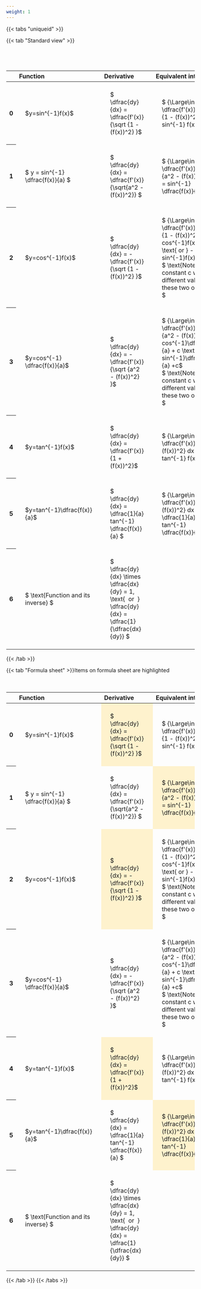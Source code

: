 ```yaml
---
weight: 1
---
```


{{< tabs "uniqueid" >}}

{{< tab "Standard view" >}}

#  
<br>
<style type="text/css">
#T_b8b2c th.col_heading {
  text-align: left;
  font-size: 1em;
}
#T_b8b2c td {
  text-align: left;
  font-size: 1em;
  padding: 1.5em;
}
#T_b8b2c_row0_col0, #T_b8b2c_row1_col0, #T_b8b2c_row2_col0, #T_b8b2c_row3_col0, #T_b8b2c_row4_col0, #T_b8b2c_row5_col0, #T_b8b2c_row6_col0 {
  width: 200px;
  white-space: pre-wrap;
}
#T_b8b2c_row0_col1, #T_b8b2c_row1_col1, #T_b8b2c_row2_col1, #T_b8b2c_row3_col1, #T_b8b2c_row4_col1, #T_b8b2c_row5_col1, #T_b8b2c_row6_col1 {
  width: 300px;
  white-space: pre-wrap;
}
#T_b8b2c_row0_col2, #T_b8b2c_row1_col2, #T_b8b2c_row2_col2, #T_b8b2c_row3_col2, #T_b8b2c_row4_col2, #T_b8b2c_row5_col2, #T_b8b2c_row6_col2 {
  width: 400px;
  white-space: pre-wrap;
}
#T_b8b2c_row0_col3, #T_b8b2c_row1_col3, #T_b8b2c_row2_col3, #T_b8b2c_row3_col3, #T_b8b2c_row4_col3, #T_b8b2c_row5_col3, #T_b8b2c_row6_col3 {
  width: 600px;
  white-space: pre-wrap;
}
</style>
<table id="T_b8b2c">
  <thead>
    <tr>
      <th class="blank level0" >&nbsp;</th>
      <th id="T_b8b2c_level0_col0" class="col_heading level0 col0" >Function</th>
      <th id="T_b8b2c_level0_col1" class="col_heading level0 col1" >Derivative</th>
      <th id="T_b8b2c_level0_col2" class="col_heading level0 col2" >Equivalent integral</th>
      <th id="T_b8b2c_level0_col3" class="col_heading level0 col3" >Comment</th>
    </tr>
  </thead>
  <tbody>
    <tr>
      <th id="T_b8b2c_level0_row0" class="row_heading level0 row0" >0</th>
      <td id="T_b8b2c_row0_col0" class="data row0 col0" >$y=sin^{-1}f(x)$</td>
      <td id="T_b8b2c_row0_col1" class="data row0 col1" >$ \dfrac{dy}{dx} = \dfrac{f'(x)} {\sqrt {1 - (f(x))^2} }$</td>
      <td id="T_b8b2c_row0_col2" class="data row0 col2" >$ {\Large\int} \dfrac{f'(x)} {\sqrt {1 - (f(x))^2} } dx = sin^{-1} f(x) + c$</td>
      <td id="T_b8b2c_row0_col3" class="data row0 col3" ></td>
    </tr>
    <tr>
      <th id="T_b8b2c_level0_row1" class="row_heading level0 row1" >1</th>
      <td id="T_b8b2c_row1_col0" class="data row1 col0" >$ y = sin^{-1} \dfrac{f(x)}{a} $</td>
      <td id="T_b8b2c_row1_col1" class="data row1 col1" >$ \dfrac{dy}{dx} = \dfrac{f'(x)}{\sqrt{a^2 - (f(x))^2}} $</td>
      <td id="T_b8b2c_row1_col2" class="data row1 col2" >$ {\Large\int} \dfrac{f'(x)} {\sqrt {a^2 - (f(x))^2} } dx = sin^{-1} \dfrac{f(x)}{a} + c$</td>
      <td id="T_b8b2c_row1_col3" class="data row1 col3" ></td>
    </tr>
    <tr>
      <th id="T_b8b2c_level0_row2" class="row_heading level0 row2" >2</th>
      <td id="T_b8b2c_row2_col0" class="data row2 col0" >$y=cos^{-1}f(x)$</td>
      <td id="T_b8b2c_row2_col1" class="data row2 col1" >$ \dfrac{dy}{dx} = - \dfrac{f'(x)} {\sqrt {1 - (f(x))^2} }$</td>
      <td id="T_b8b2c_row2_col2" class="data row2 col2" >$ {\Large\int} - \dfrac{f'(x)} {\sqrt {1 - (f(x))^2} }  = cos^{-1}f(x) + c \text{ or } -sin^{-1}f(x) +c$
$ \text{Note the constant c will have different values with these two options} $</td>
      <td id="T_b8b2c_row2_col3" class="data row2 col3" ></td>
    </tr>
    <tr>
      <th id="T_b8b2c_level0_row3" class="row_heading level0 row3" >3</th>
      <td id="T_b8b2c_row3_col0" class="data row3 col0" >$y=cos^{-1} \dfrac{f(x)}{a}$</td>
      <td id="T_b8b2c_row3_col1" class="data row3 col1" >$ \dfrac{dy}{dx} = - \dfrac{f'(x)} {\sqrt {a^2 - (f(x))^2} }$</td>
      <td id="T_b8b2c_row3_col2" class="data row3 col2" >$ {\Large\int} - \dfrac{f'(x)} {\sqrt {a^2 - (f(x))^2} }  = cos^{-1}\dfrac{f(x)}{a} + c \text{ or } -sin^{-1}\dfrac{f(x)}{a} +c$
$ \text{Note the constant c will have different values with these two options} $</td>
      <td id="T_b8b2c_row3_col3" class="data row3 col3" ></td>
    </tr>
    <tr>
      <th id="T_b8b2c_level0_row4" class="row_heading level0 row4" >4</th>
      <td id="T_b8b2c_row4_col0" class="data row4 col0" >$y=tan^{-1}f(x)$</td>
      <td id="T_b8b2c_row4_col1" class="data row4 col1" >$ \dfrac{dy}{dx} = \dfrac{f'(x)} {1 + (f(x))^2}$</td>
      <td id="T_b8b2c_row4_col2" class="data row4 col2" >$ {\Large\int} \dfrac{f'(x)} {1 + (f(x))^2} dx = \ tan^{-1} f(x) + c$</td>
      <td id="T_b8b2c_row4_col3" class="data row4 col3" ></td>
    </tr>
    <tr>
      <th id="T_b8b2c_level0_row5" class="row_heading level0 row5" >5</th>
      <td id="T_b8b2c_row5_col0" class="data row5 col0" >$y=tan^{-1}\dfrac{f(x)}{a}$</td>
      <td id="T_b8b2c_row5_col1" class="data row5 col1" >$ \dfrac{dy}{dx} =  \dfrac{1}{a} tan^{-1} \dfrac{f(x)}{a} $</td>
      <td id="T_b8b2c_row5_col2" class="data row5 col2" >$ {\Large\int} \dfrac{f'(x)} {a^2 + (f(x))^2} dx = \dfrac{1}{a} tan^{-1} \dfrac{f(x)}{a} + c$</td>
      <td id="T_b8b2c_row5_col3" class="data row5 col3" ></td>
    </tr>
    <tr>
      <th id="T_b8b2c_level0_row6" class="row_heading level0 row6" >6</th>
      <td id="T_b8b2c_row6_col0" class="data row6 col0" >$ \text{Function and its inverse} $</td>
      <td id="T_b8b2c_row6_col1" class="data row6 col1" >$ \dfrac{dy}{dx} \times \dfrac{dx}{dy} = 1, \text{  or  } \dfrac{dy}{dx} = \dfrac{1}{\dfrac{dx}{dy}} $</td>
      <td id="T_b8b2c_row6_col2" class="data row6 col2" ></td>
      <td id="T_b8b2c_row6_col3" class="data row6 col3" >Formula can be utilised to calculate otherwise hard to differentiate inverse functions</td>
    </tr>
  </tbody>
</table>
{{< /tab >}}

{{< tab "Formula sheet" >}}Items on formula sheet are highlighted
<br><br><br>
<style type="text/css">
#T_2fe2a th.col_heading {
  text-align: left;
  font-size: 1em;
}
#T_2fe2a td {
  text-align: left;
  font-size: 1em;
  padding: 1.5em;
}
#T_2fe2a_row0_col0, #T_2fe2a_row1_col0, #T_2fe2a_row2_col0, #T_2fe2a_row3_col0, #T_2fe2a_row4_col0, #T_2fe2a_row5_col0, #T_2fe2a_row6_col0 {
  width: 200px;
  white-space: pre-wrap;
}
#T_2fe2a_row0_col1, #T_2fe2a_row2_col1, #T_2fe2a_row4_col1 {
  width: 300px;
  background-color: rgba(255,194,10, 0.2);
  white-space: pre-wrap;
}
#T_2fe2a_row0_col2, #T_2fe2a_row2_col2, #T_2fe2a_row3_col2, #T_2fe2a_row4_col2, #T_2fe2a_row6_col2 {
  width: 400px;
  white-space: pre-wrap;
}
#T_2fe2a_row0_col3, #T_2fe2a_row1_col3, #T_2fe2a_row2_col3, #T_2fe2a_row3_col3, #T_2fe2a_row4_col3, #T_2fe2a_row5_col3, #T_2fe2a_row6_col3 {
  width: 600px;
  white-space: pre-wrap;
}
#T_2fe2a_row1_col1, #T_2fe2a_row3_col1, #T_2fe2a_row5_col1, #T_2fe2a_row6_col1 {
  width: 300px;
  white-space: pre-wrap;
}
#T_2fe2a_row1_col2, #T_2fe2a_row5_col2 {
  width: 400px;
  background-color: rgba(255,194,10, 0.2);
  white-space: pre-wrap;
}
</style>
<table id="T_2fe2a">
  <thead>
    <tr>
      <th class="blank level0" >&nbsp;</th>
      <th id="T_2fe2a_level0_col0" class="col_heading level0 col0" >Function</th>
      <th id="T_2fe2a_level0_col1" class="col_heading level0 col1" >Derivative</th>
      <th id="T_2fe2a_level0_col2" class="col_heading level0 col2" >Equivalent integral</th>
      <th id="T_2fe2a_level0_col3" class="col_heading level0 col3" >Comment</th>
    </tr>
  </thead>
  <tbody>
    <tr>
      <th id="T_2fe2a_level0_row0" class="row_heading level0 row0" >0</th>
      <td id="T_2fe2a_row0_col0" class="data row0 col0" >$y=sin^{-1}f(x)$</td>
      <td id="T_2fe2a_row0_col1" class="data row0 col1" >$ \dfrac{dy}{dx} = \dfrac{f'(x)} {\sqrt {1 - (f(x))^2} }$</td>
      <td id="T_2fe2a_row0_col2" class="data row0 col2" >$ {\Large\int} \dfrac{f'(x)} {\sqrt {1 - (f(x))^2} } dx = sin^{-1} f(x) + c$</td>
      <td id="T_2fe2a_row0_col3" class="data row0 col3" ></td>
    </tr>
    <tr>
      <th id="T_2fe2a_level0_row1" class="row_heading level0 row1" >1</th>
      <td id="T_2fe2a_row1_col0" class="data row1 col0" >$ y = sin^{-1} \dfrac{f(x)}{a} $</td>
      <td id="T_2fe2a_row1_col1" class="data row1 col1" >$ \dfrac{dy}{dx} = \dfrac{f'(x)}{\sqrt{a^2 - (f(x))^2}} $</td>
      <td id="T_2fe2a_row1_col2" class="data row1 col2" >$ {\Large\int} \dfrac{f'(x)} {\sqrt {a^2 - (f(x))^2} } dx = sin^{-1} \dfrac{f(x)}{a} + c$</td>
      <td id="T_2fe2a_row1_col3" class="data row1 col3" ></td>
    </tr>
    <tr>
      <th id="T_2fe2a_level0_row2" class="row_heading level0 row2" >2</th>
      <td id="T_2fe2a_row2_col0" class="data row2 col0" >$y=cos^{-1}f(x)$</td>
      <td id="T_2fe2a_row2_col1" class="data row2 col1" >$ \dfrac{dy}{dx} = - \dfrac{f'(x)} {\sqrt {1 - (f(x))^2} }$</td>
      <td id="T_2fe2a_row2_col2" class="data row2 col2" >$ {\Large\int} - \dfrac{f'(x)} {\sqrt {1 - (f(x))^2} }  = cos^{-1}f(x) + c \text{ or } -sin^{-1}f(x) +c$
$ \text{Note the constant c will have different values with these two options} $</td>
      <td id="T_2fe2a_row2_col3" class="data row2 col3" ></td>
    </tr>
    <tr>
      <th id="T_2fe2a_level0_row3" class="row_heading level0 row3" >3</th>
      <td id="T_2fe2a_row3_col0" class="data row3 col0" >$y=cos^{-1} \dfrac{f(x)}{a}$</td>
      <td id="T_2fe2a_row3_col1" class="data row3 col1" >$ \dfrac{dy}{dx} = - \dfrac{f'(x)} {\sqrt {a^2 - (f(x))^2} }$</td>
      <td id="T_2fe2a_row3_col2" class="data row3 col2" >$ {\Large\int} - \dfrac{f'(x)} {\sqrt {a^2 - (f(x))^2} }  = cos^{-1}\dfrac{f(x)}{a} + c \text{ or } -sin^{-1}\dfrac{f(x)}{a} +c$
$ \text{Note the constant c will have different values with these two options} $</td>
      <td id="T_2fe2a_row3_col3" class="data row3 col3" ></td>
    </tr>
    <tr>
      <th id="T_2fe2a_level0_row4" class="row_heading level0 row4" >4</th>
      <td id="T_2fe2a_row4_col0" class="data row4 col0" >$y=tan^{-1}f(x)$</td>
      <td id="T_2fe2a_row4_col1" class="data row4 col1" >$ \dfrac{dy}{dx} = \dfrac{f'(x)} {1 + (f(x))^2}$</td>
      <td id="T_2fe2a_row4_col2" class="data row4 col2" >$ {\Large\int} \dfrac{f'(x)} {1 + (f(x))^2} dx = \ tan^{-1} f(x) + c$</td>
      <td id="T_2fe2a_row4_col3" class="data row4 col3" ></td>
    </tr>
    <tr>
      <th id="T_2fe2a_level0_row5" class="row_heading level0 row5" >5</th>
      <td id="T_2fe2a_row5_col0" class="data row5 col0" >$y=tan^{-1}\dfrac{f(x)}{a}$</td>
      <td id="T_2fe2a_row5_col1" class="data row5 col1" >$ \dfrac{dy}{dx} =  \dfrac{1}{a} tan^{-1} \dfrac{f(x)}{a} $</td>
      <td id="T_2fe2a_row5_col2" class="data row5 col2" >$ {\Large\int} \dfrac{f'(x)} {a^2 + (f(x))^2} dx = \dfrac{1}{a} tan^{-1} \dfrac{f(x)}{a} + c$</td>
      <td id="T_2fe2a_row5_col3" class="data row5 col3" ></td>
    </tr>
    <tr>
      <th id="T_2fe2a_level0_row6" class="row_heading level0 row6" >6</th>
      <td id="T_2fe2a_row6_col0" class="data row6 col0" >$ \text{Function and its inverse} $</td>
      <td id="T_2fe2a_row6_col1" class="data row6 col1" >$ \dfrac{dy}{dx} \times \dfrac{dx}{dy} = 1, \text{  or  } \dfrac{dy}{dx} = \dfrac{1}{\dfrac{dx}{dy}} $</td>
      <td id="T_2fe2a_row6_col2" class="data row6 col2" ></td>
      <td id="T_2fe2a_row6_col3" class="data row6 col3" >Formula can be utilised to calculate otherwise hard to differentiate inverse functions</td>
    </tr>
  </tbody>
</table>
{{< /tab >}}
{{< /tabs >}}